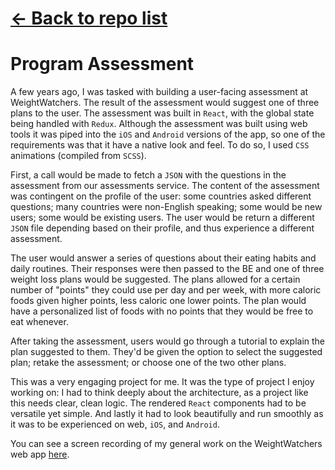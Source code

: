 # [← Back to repo list](https://github.com/64bit-polygon/links)

# Program Assessment

A few years ago, I was tasked with building a user-facing assessment at WeightWatchers. The result of the assessment would suggest one of three plans to the user. The assessment was built in `React`, with the global state being handled with `Redux`. Although the assessment was built using web tools it was piped into the `iOS` and `Android` versions of the app, so one of the requirements was that it have a native look and feel. To do so, I used `CSS` animations (compiled from `SCSS`).

First, a call would be made to fetch a `JSON` with the questions in the assessment from our assessments service. The content of the assessment was contingent on the profile of the user: some countries asked different questions; many countries were non-English speaking; some would be new users; some would be existing users. The user would be return a different `JSON` file depending based on their profile, and thus experience a different assessment.

The user would answer a series of questions about their eating habits and daily routines. Their responses were then passed to the BE and one of three weight loss plans would be suggested. The plans allowed for a certain number of "points" they could use per day and per week, with more caloric foods given higher points, less caloric one lower points. The plan would have a personalized list of foods with no points that they would be free to eat whenever.

After taking the assessment, users would go through a tutorial to explain the plan suggested to them. They'd be given the option to select the suggested plan; retake the assessment; or choose one of the two other plans. 

This was a very engaging project for me. It was the type of project I enjoy working on: I had to think deeply about the architecture, as a project like this needs clear, clean logic. The rendered `React` components had to be versatile yet simple. And lastly it had to look beautifully and run smoothly as it was to be experienced on web, `iOS`, and `Android`.

You can see a screen recording of my general work on the WeightWatchers web app <a href="https://natedelacruz.com/weightwatchers">here</a>.